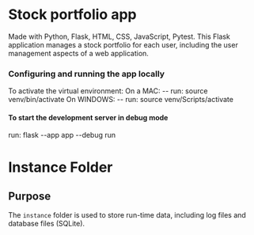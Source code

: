 # Stock portfolio app

Made with Python, Flask, HTML, CSS, JavaScript, Pytest.
This Flask application manages a stock portfolio for each user, including the user management aspects of a web application.

### Configuring and running the app locally
To activate the virtual environment:
On a MAC:
-- run: source venv/bin/activate
On WINDOWS:
-- run: source venv/Scripts/activate

#### To start the development server in debug mode
run: flask --app app --debug run

# Instance Folder

## Purpose

The `instance` folder is used to store run-time data, including log files and database files (SQLite).